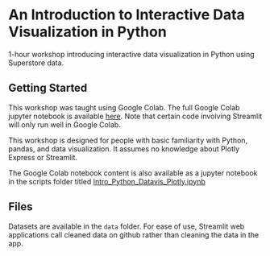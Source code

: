 # An Introduction to Interactive Data Visualization in Python
1-hour workshop introducing interactive data visualization in Python using Superstore data.

## Getting Started
This workshop was taught using Google Colab. The full Google Colab jupyter notebook is available [here](https://colab.research.google.com/drive/1oI5VXvDAo_QjvjEghuuXlT1dP1QV-29B?usp=sharing). Note that certain code involving Streamlit will only run well in Google Colab.

This workshop is designed for people with basic familiarity with Python, pandas, and data visualization. It assumes no knowledge about Plotly Express or Streamlit.  

The Google Colab notebook content is also available as a jupyter notebook in the scripts folder titled [Intro_Python_Datavis_Plotly.ipynb](https://github.com/christiebarron/intro-data-vis/blob/main/scripts/Intro_Python_Datavis_Plotly.ipynb)

## Files
Datasets are available in the `data` folder. For ease of use, Streamlit web applications call cleaned data on github rather than cleaning the data in the app. 




